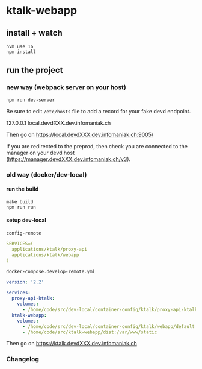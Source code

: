 # ktalk-webapp

## install + watch

```shell
nvm use 16
npm install
```

## run the project

### new way (webpack server on your host)

```shell
npm run dev-server
```

Be sure to edit `/etc/hosts` file to add a record for your fake devd endpoint.

127.0.0.1 local.devdXXX.dev.infomaniak.ch

Then go on https://local.devdXXX.dev.infomaniak.ch:9005/

If you are redirected to the preprod, then check you are connected to the manager on your devd host (https://manager.devdXXX.dev.infomaniak.ch/v3).

### old way (docker/dev-local)

#### run the build

```shell
make build
npm run run
```

#### setup dev-local

`config-remote`

```yaml
SERVICES=(
  applications/ktalk/proxy-api
  applications/ktalk/webapp
)
```

`docker-compose.develop-remote.yml`

```yaml
version: '2.2'

services:
  proxy-api-ktalk:
    volumes:
      - /home/code/src/dev-local/container-config/ktalk/proxy-api-ktalk/000-default.conf:/etc/apache2/sites-available/000-default.conf
  ktalk-webapp:
    volumes:
      - /home/code/src/dev-local/container-config/ktalk/webapp/default.conf.template:/etc/nginx/templates/default.conf.template
      - /home/code/src/ktalk-webapp/dist:/var/www/static
```

Then go on https://ktalk.devdXXX.dev.infomaniak.ch

### Changelog
